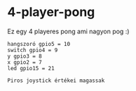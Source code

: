# 4-player-pong
Ez egy 4 playeres pong ami nagyon pog :)

```pins
hangszoró gpio5 = 10
switch gpio4 = 9
y gpio3 = 8
x gpio2 = 7
led gpio15 = 21

Piros joystick értékei magassak  
```

